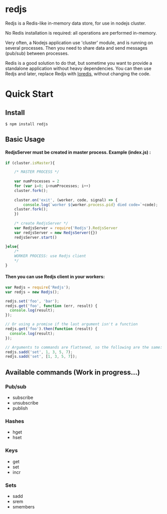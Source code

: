 # redjs
Redjs is a Redis-like in-memory data store, for use in nodejs cluster.

No Redis installation is required: all operations are performed in-memory.

Very often, a Nodejs application use 'cluster' module, and is running on several processes. Then you need to share data and send messages (pub/sub) between processes.

Redis is a good solution to do that, but sometime you want to provide a standalone application without heavy dependencies. You can then use Redjs and later, replace Redjs with [Ioredis](https://github.com/luin/ioredis), without changing the code.


# Quick Start

## Install
```shell
$ npm install redjs
```

## Basic Usage

#### RedjsServer must be created in master process. Example (index.js) :

```javascript
if (cluster.isMaster){

    /* MASTER PROCESS */
    
    var numProcesses = 2
    for (var i=0; i<numProcesses; i++)
	cluster.fork();
		
    cluster.on('exit', (worker, code, signal) => {
    	console.log(`worker ${worker.process.pid} died code=`+code);
	cluster.fork();
    })
    
    /* create RedjsServer */
    var RedjsServer = require('Redjs').RedjsServer		
    var redjsServer = new RedjsServer({})
    redjsServer.start()
    
}else{
    /* 
    WORKER PROCESS: use Redjs client
    */				
}
```

#### Then you can use Redjs client in your workers:
  
```javascript
var Redjs = require('Redjs');
var redjs = new Redjs();

redjs.set('foo', 'bar');
redjs.get('foo', function (err, result) {
  console.log(result);
});

// Or using a promise if the last argument isn't a function
redjs.get('foo').then(function (result) {
  console.log(result);
});

// Arguments to commands are flattened, so the following are the same:
redjs.sadd('set', 1, 3, 5, 7);
redjs.sadd('set', [1, 3, 5, 7]);
```

## Available commands (Work in progress...)

### Pub/sub

- subscribe
- unsubscribe
- publish

### Hashes

- hget
- hset

### Keys

- get
- set
- incr

### Sets

- sadd
- srem
- smembers


